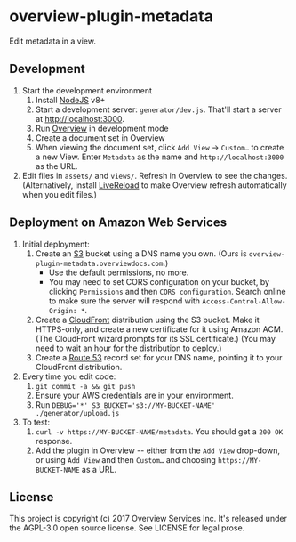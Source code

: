 overview-plugin-metadata
========================

Edit metadata in a view.

Development
-----------

1. Start the development environment
    1. Install [NodeJS](https://nodejs.org/en/) v8+
    1. Start a development server: `generator/dev.js`. That'll start a server at [http://localhost:3000](http://localhost:3000).
    1. Run [Overview](https://github.com/overview/overview-server) in development mode
    1. Create a document set in Overview
    1. When viewing the document set, click `Add View` -> `Custom…` to create a new View. Enter `Metadata` as the name and `http://localhost:3000` as the URL.
1. Edit files in `assets/` and `views/`. Refresh in Overview to see the changes. (Alternatively, install [LiveReload](https://chrome.google.com/webstore/detail/livereload/jnihajbhpnppcggbcgedagnkighmdlei?hl=en) to make Overview refresh automatically when you edit files.)

Deployment on Amazon Web Services
---------------------------------

1. Initial deployment:
    1. Create an [S3](https://s3.console.aws.amazon.com/s3/home) bucket using a DNS name you own. (Ours is `overview-plugin-metadata.overviewdocs.com`.)
        * Use the default permissions, no more.
        * You may need to set CORS configuration on your bucket, by clicking `Permissions` and then `CORS configuration`. Search online to make sure the server will respond with `Access-Control-Allow-Origin: *`.
    1. Create a [CloudFront](https://console.aws.amazon.com/cloudfront/home) distribution using the S3 bucket. Make it HTTPS-only, and create a new certificate for it using Amazon ACM. (The CloudFront wizard prompts for its SSL certificate.) (You may need to wait an hour for the distribution to deploy.)
    1. Create a [Route 53](https://console.aws.amazon.com/route53/home) record set for your DNS name, pointing it to your CloudFront distribution.
1. Every time you edit code:
    1. `git commit -a && git push`
    1. Ensure your AWS credentials are in your environment.
    1. Run `DEBUG='*' S3_BUCKET='s3://MY-BUCKET-NAME' ./generator/upload.js`
1. To test:
    1. `curl -v https://MY-BUCKET-NAME/metadata`. You should get a `200 OK` response.
    1. Add the plugin in Overview -- either from the `Add View` drop-down, or using `Add View` and then `Custom…` and choosing `https://MY-BUCKET-NAME` as a URL.

License
-------

This project is copyright (c) 2017 Overview Services Inc. It's released under the AGPL-3.0 open source license. See LICENSE for legal prose.
